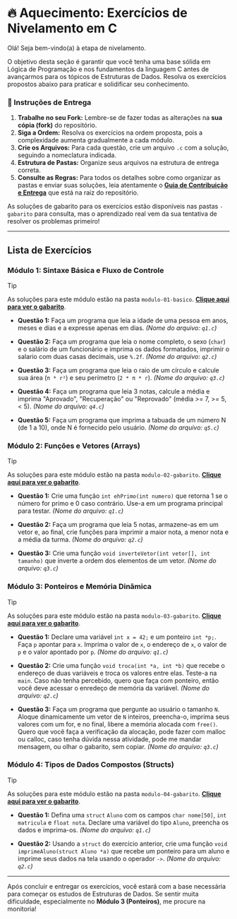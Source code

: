 # 🔥 Aquecimento: Exercícios de Nivelamento em C

Olá! Seja bem-vindo(a) à etapa de nivelamento.

O objetivo desta seção é garantir que você tenha uma base sólida em Lógica de Programação e nos fundamentos da linguagem C antes de avançarmos para os tópicos de Estruturas de Dados. Resolva os exercícios propostos abaixo para praticar e solidificar seu conhecimento.

### 📝 Instruções de Entrega

1.  **Trabalhe no seu Fork:** Lembre-se de fazer todas as alterações na **sua cópia (fork)** do repositório.
2.  **Siga a Ordem:** Resolva os exercícios na ordem proposta, pois a complexidade aumenta gradualmente a cada módulo.
3.  **Crie os Arquivos:** Para cada questão, crie um arquivo `.c` com a solução, seguindo a nomeclatura indicada.
4.  **Estrutura de Pastas:** Organize seus arquivos na estrutura de entrega correta.
5.  **Consulte as Regras:** Para todos os detalhes sobre como organizar as pastas e enviar suas soluções, leia atentamente o **[Guia de Contribuição e Entrega](../../CONTRIBUTING.md)** que está na raiz do repositório.

As soluções de gabarito para os exercícios estão disponíveis nas pastas `-gabarito` para consulta, mas o aprendizado real vem da sua tentativa de resolver os problemas primeiro!

---

##  Lista de Exercícios

### Módulo 1: Sintaxe Básica e Fluxo de Controle

> [!TIP]
> As soluções para este módulo estão na pasta `modulo-01-basico`. **[Clique aqui para ver o gabarito](./gabarito/modulo-01-basico/)**.

* **Questão 1:** Faça um programa que leia a idade de uma pessoa em anos, meses e dias e a expresse apenas em dias.
    *(Nome do arquivo: `q1.c`)*

* **Questão 2:** Faça um programa que leia o nome completo, o sexo (`char`) e o salário de um funcionário e imprima os dados formatados, imprimir o salario com duas casas decimais, use `%.2f`.
    *(Nome do arquivo: `q2.c`)*

* **Questão 3:** Faça um programa que leia o raio de um círculo e calcule sua área (`π * r²`) e seu perímetro (`2 * π * r`).
    *(Nome do arquivo: `q3.c`)*

* **Questão 4:** Faça um programa que leia 3 notas, calcule a média e imprima "Aprovado", "Recuperação" ou "Reprovado" (média >= 7, >= 5, < 5).
    *(Nome do arquivo: `q4.c`)*

* **Questão 5:** Faça um programa que imprima a tabuada de um número N (de 1 a 10), onde N é fornecido pelo usuário.
    *(Nome do arquivo: `q5.c`)*

### Módulo 2: Funções e Vetores (Arrays)

> [!TIP]
> As soluções para este módulo estão na pasta `modulo-02-gabarito`. **[Clique aqui para ver o gabarito](./gabarito/modulo-02-gabarito/)**.

* **Questão 1:** Crie uma função `int ehPrimo(int numero)` que retorna 1 se o número for primo e 0 caso contrário. Use-a em um programa principal para testar.
    *(Nome do arquivo: `q1.c`)*

* **Questão 2:** Faça um programa que leia 5 notas, armazene-as em um vetor e, ao final, crie funções para imprimir a maior nota, a menor nota e a média da turma.
    *(Nome do arquivo: `q2.c`)*

* **Questão 3:** Crie uma função `void inverteVetor(int vetor[], int tamanho)` que inverte a ordem dos elementos de um vetor.
    *(Nome do arquivo: `q3.c`)*

### Módulo 3: Ponteiros e Memória Dinâmica

> [!TIP]
> As soluções para este módulo estão na pasta `modulo-03-gabarito`. **[Clique aqui para ver o gabarito](./gabarito/modulo-03-gabarito/)**.

* **Questão 1:** Declare uma variável `int x = 42;` e um ponteiro `int *p;`. Faça `p` apontar para `x`. Imprima o valor de `x`, o endereço de `x`, o valor de `p` e o valor apontado por `p`.
    *(Nome do arquivo: `q1.c`)*

* **Questão 2:** Crie uma função `void troca(int *a, int *b)` que recebe o endereço de duas variáveis e troca os valores entre elas. Teste-a na `main`. Caso não tenha percebido, quero que faça com ponteiro, então você deve acessar o enredeço de memória da variável. 
    *(Nome do arquivo: `q2.c`)*

* **Questão 3:** Faça um programa que pergunte ao usuário o tamanho `N`. Aloque dinamicamente um vetor de `N` inteiros, preencha-o, imprima seus valores com um for, e no final, libere a memória alocada com `free()`. Quero que você faça a verificação da alocação, pode fazer com malloc ou calloc, caso tenha dúvida nessa atividade, pode me mandar mensagem, ou olhar o gabarito, sem copiar.
    *(Nome do arquivo: `q3.c`)*

### Módulo 4: Tipos de Dados Compostos (Structs)

> [!TIP]
> As soluções para este módulo estão na pasta `modulo-04-gabarito`. **[Clique aqui para ver o gabarito](./gabarito/modulo-04-gabarito/)**.

* **Questão 1:** Defina uma `struct` `Aluno` com os campos `char nome[50]`, `int matricula` e `float nota`. Declare uma variável do tipo `Aluno`, preencha os dados e imprima-os.
    *(Nome do arquivo: `q1.c`)*

* **Questão 2:** Usando a `struct` do exercício anterior, crie uma função `void imprimeAluno(struct Aluno *a)` que recebe um ponteiro para um aluno e imprime seus dados na tela usando o operador `->`.
    *(Nome do arquivo: `q2.c`)*

---

Após concluir e entregar os exercícios, você estará com a base necessária para começar os estudos de Estruturas de Dados. Se sentir muita dificuldade, especialmente no **Módulo 3 (Ponteiros)**, me procure na monitoria!